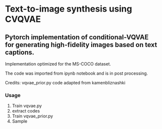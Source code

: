# Text-to-image synthesis using CVQVAE
## Pytorch implementation of conditional-VQVAE for generating high-fidelity images based on text captions.

Implementation optimized for the MS-COCO dataset.

The code was imported from ipynb notebook and is in post processing. 

Credits: vqvae_prior.py code adapted from kamenbliznashki


### Usage
  1. Train vqvae.py
  2. extract codes
  3. Train vqvae_prior.py
  4. Sample 
  
  
  
